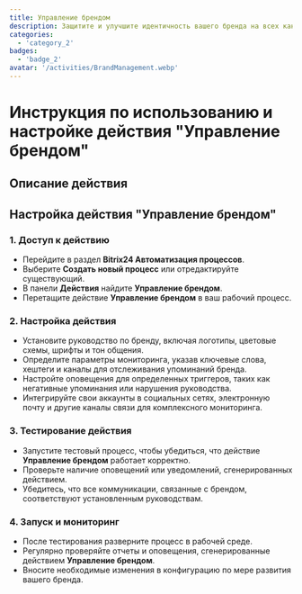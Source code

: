 ```yaml
---
title: Управление брендом
description: Защитите и улучшите идентичность вашего бренда на всех каналах.
categories: 
  - 'category_2'
badges: 
  - 'badge_2'
avatar: '/activities/BrandManagement.webp'
---
```

# Инструкция по использованию и настройке действия "Управление брендом"

## Описание действия

## **Настройка действия "Управление брендом"**

### 1. Доступ к действию
- Перейдите в раздел **Bitrix24 Автоматизация процессов**.
- Выберите **Создать новый процесс** или отредактируйте существующий.
- В панели **Действия** найдите **Управление брендом**.
- Перетащите действие **Управление брендом** в ваш рабочий процесс.

### 2. Настройка действия
- Установите руководство по бренду, включая логотипы, цветовые схемы, шрифты и тон общения.
- Определите параметры мониторинга, указав ключевые слова, хештеги и каналы для отслеживания упоминаний бренда.
- Настройте оповещения для определенных триггеров, таких как негативные упоминания или нарушения руководства.
- Интегрируйте свои аккаунты в социальных сетях, электронную почту и другие каналы связи для комплексного мониторинга.

### 3. Тестирование действия
- Запустите тестовый процесс, чтобы убедиться, что действие **Управление брендом** работает корректно.
- Проверьте наличие оповещений или уведомлений, сгенерированных действием.
- Убедитесь, что все коммуникации, связанные с брендом, соответствуют установленным руководствам.

### 4. Запуск и мониторинг
- После тестирования разверните процесс в рабочей среде.
- Регулярно проверяйте отчеты и оповещения, сгенерированные действием **Управление брендом**.
- Вносите необходимые изменения в конфигурацию по мере развития вашего бренда.